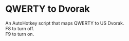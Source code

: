 # QWERTY to Dvorak
An AutoHotkey script that maps QWERTY to US Dvorak.  
F8 to turn off.  
F9 to turn on.
